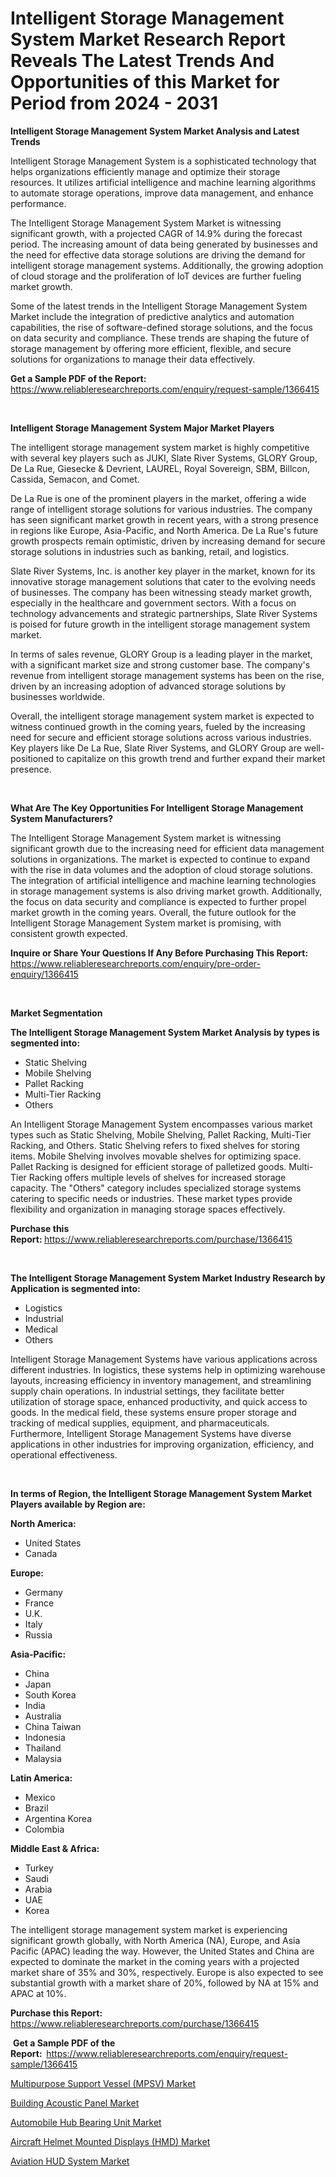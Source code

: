 <p><h1>Intelligent Storage Management System Market Research Report Reveals The Latest Trends And Opportunities of this Market for Period from 2024 - 2031</h1></p><p><strong>Intelligent Storage Management System Market Analysis and Latest Trends</strong></p>
<p><p>Intelligent Storage Management System is a sophisticated technology that helps organizations efficiently manage and optimize their storage resources. It utilizes artificial intelligence and machine learning algorithms to automate storage operations, improve data management, and enhance performance.</p><p>The Intelligent Storage Management System Market is witnessing significant growth, with a projected CAGR of 14.9% during the forecast period. The increasing amount of data being generated by businesses and the need for effective data storage solutions are driving the demand for intelligent storage management systems. Additionally, the growing adoption of cloud storage and the proliferation of IoT devices are further fueling market growth.</p><p>Some of the latest trends in the Intelligent Storage Management System Market include the integration of predictive analytics and automation capabilities, the rise of software-defined storage solutions, and the focus on data security and compliance. These trends are shaping the future of storage management by offering more efficient, flexible, and secure solutions for organizations to manage their data effectively.</p></p>
<p><strong>Get a Sample PDF of the Report:&nbsp;</strong> <a href="https://www.reliableresearchreports.com/enquiry/request-sample/1366415">https://www.reliableresearchreports.com/enquiry/request-sample/1366415</a></p>
<p>&nbsp;</p>
<p><strong>Intelligent Storage Management System Major Market Players</strong></p>
<p><p>The intelligent storage management system market is highly competitive with several key players such as JUKI, Slate River Systems, GLORY Group, De La Rue, Giesecke & Devrient, LAUREL, Royal Sovereign, SBM, Billcon, Cassida, Semacon, and Comet.</p><p>De La Rue is one of the prominent players in the market, offering a wide range of intelligent storage solutions for various industries. The company has seen significant market growth in recent years, with a strong presence in regions like Europe, Asia-Pacific, and North America. De La Rue's future growth prospects remain optimistic, driven by increasing demand for secure storage solutions in industries such as banking, retail, and logistics.</p><p>Slate River Systems, Inc. is another key player in the market, known for its innovative storage management solutions that cater to the evolving needs of businesses. The company has been witnessing steady market growth, especially in the healthcare and government sectors. With a focus on technology advancements and strategic partnerships, Slate River Systems is poised for future growth in the intelligent storage management system market.</p><p>In terms of sales revenue, GLORY Group is a leading player in the market, with a significant market size and strong customer base. The company's revenue from intelligent storage management systems has been on the rise, driven by an increasing adoption of advanced storage solutions by businesses worldwide.</p><p>Overall, the intelligent storage management system market is expected to witness continued growth in the coming years, fueled by the increasing need for secure and efficient storage solutions across various industries. Key players like De La Rue, Slate River Systems, and GLORY Group are well-positioned to capitalize on this growth trend and further expand their market presence.</p></p>
<p>&nbsp;</p>
<p><strong>What Are The Key Opportunities For Intelligent Storage Management System Manufacturers?</strong></p>
<p><p>The Intelligent Storage Management System market is witnessing significant growth due to the increasing need for efficient data management solutions in organizations. The market is expected to continue to expand with the rise in data volumes and the adoption of cloud storage solutions. The integration of artificial intelligence and machine learning technologies in storage management systems is also driving market growth. Additionally, the focus on data security and compliance is expected to further propel market growth in the coming years. Overall, the future outlook for the Intelligent Storage Management System market is promising, with consistent growth expected.</p></p>
<p><strong>Inquire or Share Your Questions If Any Before Purchasing This Report:</strong> <a href="https://www.reliableresearchreports.com/enquiry/pre-order-enquiry/1366415">https://www.reliableresearchreports.com/enquiry/pre-order-enquiry/1366415</a></p>
<p>&nbsp;</p>
<p><strong>Market Segmentation</strong></p>
<p><strong>The Intelligent Storage Management System Market Analysis by types is segmented into:</strong></p>
<p><ul><li>Static Shelving</li><li>Mobile Shelving</li><li>Pallet Racking</li><li>Multi-Tier Racking</li><li>Others</li></ul></p>
<p><p>An Intelligent Storage Management System encompasses various market types such as Static Shelving, Mobile Shelving, Pallet Racking, Multi-Tier Racking, and Others. Static Shelving refers to fixed shelves for storing items. Mobile Shelving involves movable shelves for optimizing space. Pallet Racking is designed for efficient storage of palletized goods. Multi-Tier Racking offers multiple levels of shelves for increased storage capacity. The "Others" category includes specialized storage systems catering to specific needs or industries. These market types provide flexibility and organization in managing storage spaces effectively.</p></p>
<p><strong>Purchase this Report:&nbsp;</strong><a href="https://www.reliableresearchreports.com/purchase/1366415">https://www.reliableresearchreports.com/purchase/1366415</a></p>
<p>&nbsp;</p>
<p><strong>The Intelligent Storage Management System Market Industry Research by Application is segmented into:</strong></p>
<p><ul><li>Logistics</li><li>Industrial</li><li>Medical</li><li>Others</li></ul></p>
<p><p>Intelligent Storage Management Systems have various applications across different industries. In logistics, these systems help in optimizing warehouse layouts, increasing efficiency in inventory management, and streamlining supply chain operations. In industrial settings, they facilitate better utilization of storage space, enhanced productivity, and quick access to goods. In the medical field, these systems ensure proper storage and tracking of medical supplies, equipment, and pharmaceuticals. Furthermore, Intelligent Storage Management Systems have diverse applications in other industries for improving organization, efficiency, and operational effectiveness.</p></p>
<p>&nbsp;</p>
<p><strong>In terms of Region, the Intelligent Storage Management System Market Players available by Region are:</strong></p>
<p>
    <p> <strong> North America: </strong>
        <ul>
            <li>United States</li>
            <li>Canada</li>
        </ul>
        </p> 
    <p> <strong> Europe: </strong>
        <ul>
            <li>Germany</li>
            <li>France</li>
            <li>U.K.</li>
            <li>Italy</li>
            <li>Russia</li>
        </ul>
        </p> 
    <p> <strong> Asia-Pacific: </strong>
        <ul>
            <li>China</li>
            <li>Japan</li>
            <li>South Korea</li>
            <li>India</li>
            <li>Australia</li>
            <li>China Taiwan</li>
            <li>Indonesia</li>
            <li>Thailand</li>
            <li>Malaysia</li>
        </ul>
        </p> 
    <p> <strong> Latin America: </strong>
        <ul>
            <li>Mexico</li>
            <li>Brazil</li>
            <li>Argentina Korea</li>
            <li>Colombia</li>
        </ul>
        </p> 
    <p> <strong> Middle East & Africa: </strong>
        <ul>
            <li>Turkey</li>
            <li>Saudi</li>
            <li>Arabia</li>
            <li>UAE</li>
            <li>Korea</li>
        </ul>
    </p>
    </p>
<p><p>The intelligent storage management system market is experiencing significant growth globally, with North America (NA), Europe, and Asia Pacific (APAC) leading the way. However, the United States and China are expected to dominate the market in the coming years with a projected market share of 35% and 30%, respectively. Europe is also expected to see substantial growth with a market share of 20%, followed by NA at 15% and APAC at 10%.</p></p>
<p><strong>Purchase this Report: </strong><a href="https://www.reliableresearchreports.com/purchase/1366415">https://www.reliableresearchreports.com/purchase/1366415</a></p>
<p>&nbsp;<strong>Get a Sample PDF of the Report:&nbsp;&nbsp;</strong><a href="https://www.reliableresearchreports.com/enquiry/request-sample/1366415">https://www.reliableresearchreports.com/enquiry/request-sample/1366415</a></p>
<p><strong></strong></p>
<p><p><a href="https://medium.com/@elzaziemann1943/multipurpose-support-vessel-mpsv-nbsp-market-focuses-on-market-share-size-and-projected-forecast-957ec2460a9a?postPublishedType=initial">Multipurpose Support Vessel (MPSV) Market</a></p><p><a href="https://github.com/kufem1/Market-Research-Report-List-1/blob/main/building-acoustic-panel-market.md">Building Acoustic Panel Market</a></p><p><a href="https://github.com/singletonthaxterkelliehr2df/Market-Research-Report-List-1/blob/main/automobile-hub-bearing-unit-market.md">Automobile Hub Bearing Unit Market</a></p><p><a href="https://medium.com/@soledadroob625/aircraft-helmet-mounted-displays-hmd-market-competitive-analysis-market-trends-and-forecast-to-d5cd47e8dc1d">Aircraft Helmet Mounted Displays (HMD) Market</a></p><p><a href="https://medium.com/@soledadroob625/aviation-hud-system-market-insight-market-trends-growth-forecasted-from-2024-to-2031-bbd68a9b6f71">Aviation HUD System Market</a></p></p>